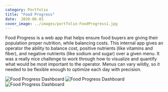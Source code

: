 ```yaml
---
category: Portfolio
title: "Food Progress"
date:  2020-06-03
cover_image: ../images/portfolio-FoodProgress1.jpg
---
```

Food Progress is a web app that helps ensure food buyers are giving their population proper nutrition, while balancing costs. This internal app gives an operator the ability to balance cost, positive nutrients (like vitamins and fiber), and negative nutrients (like sodium and sugar) over a given menu. It was a really nice challenge to work through how to visualize and quantify what would be most important to the operator. Menus can 
vary wildly, so it needed to be flexible enough to optimize each day with precision.

![Food Progress Dashboard](../images/portfolio-FoodProgress1.jpg)
![Food Progress Dashboard](../images/portfolio-FoodProgress2.jpg)
![Food Progress Dashboard](../images/portfolio-FoodProgress3.jpg)
